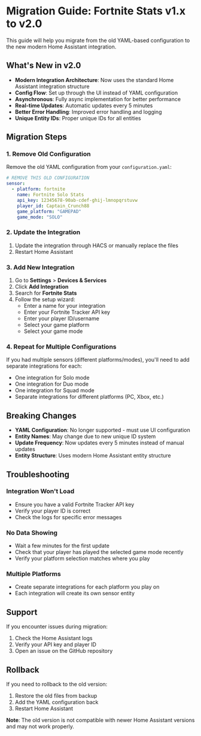 # Migration Guide: Fortnite Stats v1.x to v2.0

This guide will help you migrate from the old YAML-based configuration to the new modern Home Assistant integration.

## What's New in v2.0

- **Modern Integration Architecture**: Now uses the standard Home Assistant integration structure
- **Config Flow**: Set up through the UI instead of YAML configuration
- **Asynchronous**: Fully async implementation for better performance
- **Real-time Updates**: Automatic updates every 5 minutes
- **Better Error Handling**: Improved error handling and logging
- **Unique Entity IDs**: Proper unique IDs for all entities

## Migration Steps

### 1. Remove Old Configuration

Remove the old YAML configuration from your `configuration.yaml`:

```yaml
# REMOVE THIS OLD CONFIGURATION
sensor:
  - platform: fortnite
    name: Fortnite Solo Stats
    api_key: 12345678-90ab-cdef-ghij-lmnopqrstuvw
    player_id: Captain_Crunch88
    game_platform: "GAMEPAD"
    game_mode: "SOLO"
```

### 2. Update the Integration

1. Update the integration through HACS or manually replace the files
2. Restart Home Assistant

### 3. Add New Integration

1. Go to **Settings** > **Devices & Services**
2. Click **Add Integration**
3. Search for **Fortnite Stats**
4. Follow the setup wizard:
   - Enter a name for your integration
   - Enter your Fortnite Tracker API key
   - Enter your player ID/username
   - Select your game platform
   - Select your game mode

### 4. Repeat for Multiple Configurations

If you had multiple sensors (different platforms/modes), you'll need to add separate integrations for each:

- One integration for Solo mode
- One integration for Duo mode  
- One integration for Squad mode
- Separate integrations for different platforms (PC, Xbox, etc.)

## Breaking Changes

- **YAML Configuration**: No longer supported - must use UI configuration
- **Entity Names**: May change due to new unique ID system
- **Update Frequency**: Now updates every 5 minutes instead of manual updates
- **Entity Structure**: Uses modern Home Assistant entity structure

## Troubleshooting

### Integration Won't Load
- Ensure you have a valid Fortnite Tracker API key
- Verify your player ID is correct
- Check the logs for specific error messages

### No Data Showing
- Wait a few minutes for the first update
- Check that your player has played the selected game mode recently
- Verify your platform selection matches where you play

### Multiple Platforms
- Create separate integrations for each platform you play on
- Each integration will create its own sensor entity

## Support

If you encounter issues during migration:
1. Check the Home Assistant logs
2. Verify your API key and player ID
3. Open an issue on the GitHub repository

## Rollback

If you need to rollback to the old version:
1. Restore the old files from backup
2. Add the YAML configuration back
3. Restart Home Assistant

**Note**: The old version is not compatible with newer Home Assistant versions and may not work properly.
